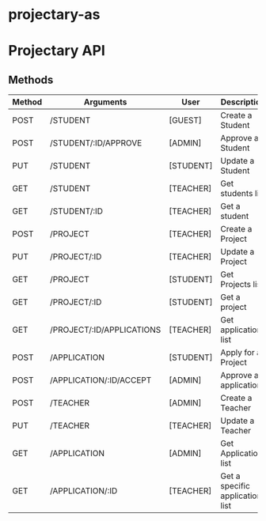 # projectary-as
Projectary API
==============

## Methods

| Method | Arguments | User | Description |
| --- | --- | --- | --- |
| POST | /STUDENT | [GUEST] | Create a Student |
| POST | /STUDENT/:ID/APPROVE | [ADMIN] | Approve a Student |
| PUT | /STUDENT | [STUDENT] | Update a Student |
| GET | /STUDENT | [TEACHER] | Get students list |
| GET | /STUDENT/:ID | [TEACHER] | Get a student |
| POST | /PROJECT | [TEACHER] | Create a Project |
|PUT | /PROJECT/:ID | [TEACHER] | Update a Project |
|GET | /PROJECT | [STUDENT] | Get Projects list |
|GET | /PROJECT/:ID	| [STUDENT] | Get a project |
|GET | /PROJECT/:ID/APPLICATIONS | [TEACHER] | Get applications list |
|POST | /APPLICATION | [STUDENT] | Apply for a Project |
|POST | /APPLICATION/:ID/ACCEPT | [ADMIN] | Approve a application |
|POST | /TEACHER | [ADMIN] | Create a Teacher |
|PUT | /TEACHER | [TEACHER] | Update a Teacher |
|GET | /APPLICATION |	[ADMIN] | Get Application list |
|GET | /APPLICATION/:ID | [TEACHER] | Get a specific application list |
